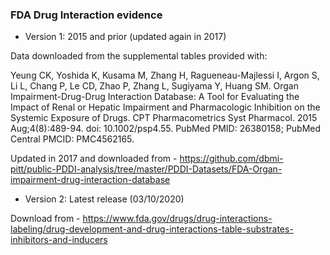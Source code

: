 ### FDA Drug Interaction evidence

- Version 1: 2015 and prior (updated again in 2017)

Data downloaded from the supplemental tables provided with:

Yeung CK, Yoshida K, Kusama M, Zhang H, Ragueneau-Majlessi I, Argon S, Li L, Chang P, Le CD, Zhao P, Zhang L, Sugiyama Y, Huang SM. Organ Impairment-Drug-Drug  Interaction Database: A Tool for Evaluating the Impact of Renal or Hepatic  Impairment and Pharmacologic Inhibition on the Systemic Exposure of Drugs. CPT  Pharmacometrics Syst Pharmacol. 2015 Aug;4(8):489-94. doi: 10.1002/psp4.55. PubMed PMID: 26380158; PubMed Central PMCID: PMC4562165.

Updated in 2017 and downloaded from - https://github.com/dbmi-pitt/public-PDDI-analysis/tree/master/PDDI-Datasets/FDA-Organ-impairment-drug-interaction-database

- Version 2: Latest release (03/10/2020)

Download from - https://www.fda.gov/drugs/drug-interactions-labeling/drug-development-and-drug-interactions-table-substrates-inhibitors-and-inducers